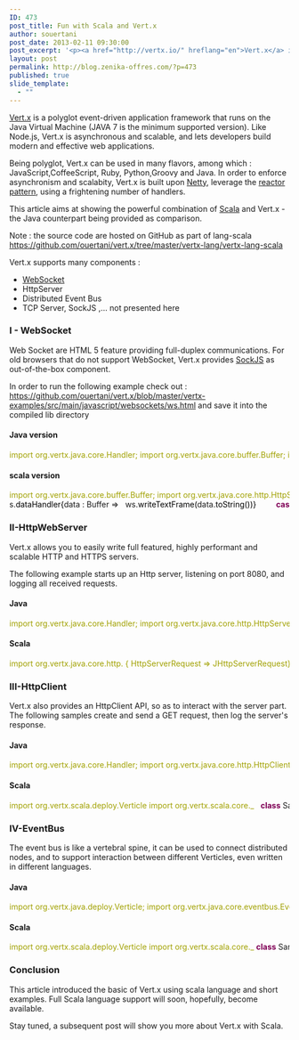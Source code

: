 ```yaml
---
ID: 473
post_title: Fun with Scala and Vert.x
author: souertani
post_date: 2013-02-11 09:30:00
post_excerpt: '<p><a href="http://vertx.io/" hreflang="en">Vert.x</a> is a polyglot event-driven application framework that runs on the Java Virtual Machine (JAVA 7 is the minimum supported version). Like Node.js, Vert.x  is asynchronous and scalable, and lets developers build modern and effective web applications.</p> <p>Being polyglot, Vert.x can be used in many flavors, among which  :  JavaScript,CoffeeScript, Ruby, Python,Groovy and Java. In order to enforce asynchronism and scalabity, Vert.x is built upon <a href="https://netty.io/" hreflang="en">Netty</a>, leverage the <a href="http://en.wikipedia.org/wiki/Reactor_pattern" hreflang="en">reactor pattern</a>, using a frightening number of handlers.</p> <p>This article aims at showing the powerful combination of <a href="http://www.scala-lang.org/" hreflang="en">Scala</a> and Vert.x - the Java counterpart being provided as comparison.</p>'
layout: post
permalink: http://blog.zenika-offres.com/?p=473
published: true
slide_template:
  - ""
---
```

<p><a href="http://vertx.io/" hreflang="en">Vert.x</a> is a polyglot event-driven application framework that runs on the Java Virtual Machine (JAVA 7 is the minimum supported version). Like Node.js, Vert.x  is asynchronous and scalable, and lets developers build modern and effective web applications.</p> <p>Being polyglot, Vert.x can be used in many flavors, among which  :  JavaScript,CoffeeScript, Ruby, Python,Groovy and Java. In order to enforce asynchronism and scalabity, Vert.x is built upon <a href="https://netty.io/" hreflang="en">Netty</a>, leverage the <a href="http://en.wikipedia.org/wiki/Reactor_pattern" hreflang="en">reactor pattern</a>, using a frightening number of handlers.</p> <p>This article aims at showing the powerful combination of <a href="http://www.scala-lang.org/" hreflang="en">Scala</a> and Vert.x - the Java counterpart being provided as comparison.</p>
<!--more-->
<p>Note :  the source code are hosted on GitHub as part of lang-scala <a href="https://github.com/ouertani/vert.x/tree/master/vertx-lang/vertx-lang-scala">https://github.com/ouertani/vert.x/tree/master/vertx-lang/vertx-lang-scala</a></p> <p>Vert.x supports many components :</p> <ul> <li><a href="http://en.wikipedia.org/wiki/WebSocket" hreflang="en">WebSocket</a></li> <li>HttpServer</li> <li>Distributed Event Bus</li> <li>TCP Server, SockJS ,... not presented here</li> </ul> <h3>I - WebSocket</h3> <p>Web Socket are HTML 5 feature providing full-duplex communications. For old browsers that do not support WebSocket, Vert.x provides <a href="https://github.com/sockjs/sockjs-client" hreflang="en">SockJS</a> as out-of-the-box component.</p> <p>In order to run the following example check out : <a href="https://github.com/ouertani/vert.x/blob/master/vertx-examples/src/main/javascript/websockets/ws.html">https://github.com/ouertani/vert.x/blob/master/vertx-examples/src/main/javascript/websockets/ws.html</a> and save it into the compiled lib directory</p> <h4>Java version</h4> <pre class="java code java" style="font-family:inherit"><span style="color: #a1a100;">import org.vertx.java.core.Handler;</span> <span style="color: #a1a100;">import org.vertx.java.core.buffer.Buffer;</span> <span style="color: #a1a100;">import org.vertx.java.core.http.HttpServerRequest;</span> <span style="color: #a1a100;">import org.vertx.java.core.http.ServerWebSocket;</span> <span style="color: #a1a100;">import org.vertx.java.deploy.Verticle;</span> &nbsp; <span style="color: #7F0055; font-weight: bold;">public</span> <span style="color: #7F0055; font-weight: bold;">class</span> SampleWebSocket <span style="color: #7F0055; font-weight: bold;">extends</span> Verticle <span style="color: #000000;">&#123;</span> &nbsp;   <span style="color: #7F0055; font-weight: bold;">public</span> <span style="color: #7F0055; font-weight: bold;">void</span> start<span style="color: #000000;">&#40;</span><span style="color: #000000;">&#41;</span> <span style="color: #000000;">&#123;</span>     vertx.<span style="color: #000000;">createHttpServer</span><span style="color: #000000;">&#40;</span><span style="color: #000000;">&#41;</span>.<span style="color: #000000;">websocketHandler</span><span style="color: #000000;">&#40;</span><span style="color: #7F0055; font-weight: bold;">new</span> Handler<span style="color: #000000;">&lt;</span>ServerWebSocket<span style="color: #000000;">&gt;</span><span style="color: #000000;">&#40;</span><span style="color: #000000;">&#41;</span> <span style="color: #000000;">&#123;</span>       <span style="color: #7F0055; font-weight: bold;">public</span> <span style="color: #7F0055; font-weight: bold;">void</span> handle<span style="color: #000000;">&#40;</span><span style="color: #7F0055; font-weight: bold;">final</span> ServerWebSocket ws<span style="color: #000000;">&#41;</span> <span style="color: #000000;">&#123;</span>         <span style="color: #7F0055;font-weight: bold;">if</span> <span style="color: #000000;">&#40;</span>ws.<span style="color: #000000;">path</span>.<span style="color: #000000;">equals</span><span style="color: #000000;">&#40;</span><span style="color: #888888;">&quot;/myapp&quot;</span><span style="color: #000000;">&#41;</span><span style="color: #000000;">&#41;</span> <span style="color: #000000;">&#123;</span>           ws.<span style="color: #000000;">dataHandler</span><span style="color: #000000;">&#40;</span><span style="color: #7F0055; font-weight: bold;">new</span> Handler<span style="color: #000000;">&lt;</span>Buffer<span style="color: #000000;">&gt;</span><span style="color: #000000;">&#40;</span><span style="color: #000000;">&#41;</span> <span style="color: #000000;">&#123;</span>             <span style="color: #7F0055; font-weight: bold;">public</span> <span style="color: #7F0055; font-weight: bold;">void</span> handle<span style="color: #000000;">&#40;</span>Buffer data<span style="color: #000000;">&#41;</span> <span style="color: #000000;">&#123;</span>               ws.<span style="color: #000000;">writeTextFrame</span><span style="color: #000000;">&#40;</span>data.<span style="color: #000000;">toString</span><span style="color: #000000;">&#40;</span><span style="color: #000000;">&#41;</span><span style="color: #000000;">&#41;</span>; <span style="color: #808080; font-style: italic;">// Echo it back</span>             <span style="color: #000000;">&#125;</span>           <span style="color: #000000;">&#125;</span><span style="color: #000000;">&#41;</span>;         <span style="color: #000000;">&#125;</span> <span style="color: #7F0055;font-weight: bold;">else</span> <span style="color: #000000;">&#123;</span>           ws.<span style="color: #000000;">reject</span><span style="color: #000000;">&#40;</span><span style="color: #000000;">&#41;</span>;         <span style="color: #000000;">&#125;</span>       <span style="color: #000000;">&#125;</span>     <span style="color: #000000;">&#125;</span><span style="color: #000000;">&#41;</span>.<span style="color: #000000;">requestHandler</span><span style="color: #000000;">&#40;</span><span style="color: #7F0055; font-weight: bold;">new</span> Handler<span style="color: #000000;">&lt;</span>HttpServerRequest<span style="color: #000000;">&gt;</span><span style="color: #000000;">&#40;</span><span style="color: #000000;">&#41;</span> <span style="color: #000000;">&#123;</span>       <span style="color: #7F0055; font-weight: bold;">public</span> <span style="color: #7F0055; font-weight: bold;">void</span> handle<span style="color: #000000;">&#40;</span>HttpServerRequest req<span style="color: #000000;">&#41;</span> <span style="color: #000000;">&#123;</span>         <span style="color: #7F0055;font-weight: bold;">if</span> <span style="color: #000000;">&#40;</span>req.<span style="color: #000000;">path</span>.<span style="color: #000000;">equals</span><span style="color: #000000;">&#40;</span><span style="color: #888888;">&quot;/&quot;</span><span style="color: #000000;">&#41;</span><span style="color: #000000;">&#41;</span> req.<span style="color: #000000;">response</span>.<span style="color: #000000;">sendFile</span><span style="color: #000000;">&#40;</span><span style="color: #888888;">&quot;ws.html&quot;</span><span style="color: #000000;">&#41;</span>; <span style="color: #808080; font-style: italic;">// Serve the html</span>       <span style="color: #000000;">&#125;</span>     <span style="color: #000000;">&#125;</span><span style="color: #000000;">&#41;</span>.<span style="color: #000000;">listen</span><span style="color: #000000;">&#40;</span><span style="color: #cc66cc;">8080</span><span style="color: #000000;">&#41;</span>;   <span style="color: #000000;">&#125;</span> <span style="color: #000000;">&#125;</span></pre> <h4>scala version</h4> <pre class="java code java" style="font-family:inherit"><span style="color: #a1a100;">import org.vertx.java.core.buffer.Buffer;</span> <span style="color: #a1a100;">import org.vertx.java.core.http.HttpServerRequest;</span> <span style="color: #a1a100;">import org.vertx.java.core.http.ServerWebSocket;</span> <span style="color: #a1a100;">import org.vertx.scala.deploy.Verticle</span> <span style="color: #a1a100;">import org.vertx.scala.core._</span> &nbsp; <span style="color: #7F0055; font-weight: bold;">class</span> SampleWebSocket <span style="color: #7F0055; font-weight: bold;">extends</span> Verticle <span style="color: #000000;">&#40;</span>   _.<span style="color: #000000;">getVertx</span><span style="color: #000000;">&#40;</span><span style="color: #000000;">&#41;</span>.<span style="color: #000000;">createHttpServer</span><span style="color: #000000;">&#40;</span><span style="color: #000000;">&#41;</span>.<span style="color: #000000;">websocketHandler</span><span style="color: #000000;">&#123;</span>      ws:ServerWebSocket =<span style="color: #000000;">&gt;</span> ws.<span style="color: #000000;">path</span> match <span style="color: #000000;">&#123;</span>         <span style="color: #7F0055;font-weight: bold;">case</span> <span style="color: #888888;">&quot;/myapp&quot;</span> =<span style="color: #000000;">&gt;</span> w
s.<span style="color: #000000;">dataHandler</span><span style="color: #000000;">&#123;</span>data : Buffer =<span style="color: #000000;">&gt;</span>   ws.<span style="color: #000000;">writeTextFrame</span><span style="color: #000000;">&#40;</span>data.<span style="color: #000000;">toString</span><span style="color: #000000;">&#40;</span><span style="color: #000000;">&#41;</span><span style="color: #000000;">&#41;</span><span style="color: #000000;">&#125;</span>         <span style="color: #7F0055;font-weight: bold;">case</span> _ =<span style="color: #000000;">&gt;</span> ws.<span style="color: #000000;">reject</span><span style="color: #000000;">&#40;</span><span style="color: #000000;">&#41;</span>;       <span style="color: #000000;">&#125;</span><span style="color: #000000;">&#125;</span>       .<span style="color: #000000;">requestHandler</span><span style="color: #000000;">&#123;</span>req : HttpServerRequest =<span style="color: #000000;">&gt;</span> req.<span style="color: #000000;">path</span> match <span style="color: #000000;">&#123;</span><span style="color: #7F0055;font-weight: bold;">case</span> <span style="color: #000000;">&#40;</span><span style="color: #888888;">&quot;/&quot;</span><span style="color: #000000;">&#41;</span> =<span style="color: #000000;">&gt;</span> req.<span style="color: #000000;">response</span>.<span style="color: #000000;">sendFile</span><span style="color: #000000;">&#40;</span><span style="color: #888888;">&quot;ws.html&quot;</span><span style="color: #000000;">&#41;</span><span style="color: #000000;">&#125;</span><span style="color: #000000;">&#125;</span>       .<span style="color: #000000;">listen</span><span style="color: #000000;">&#40;</span><span style="color: #cc66cc;">8080</span><span style="color: #000000;">&#41;</span> <span style="color: #000000;">&#41;</span><span style="color: #000000;">&#40;</span><span style="color: #000000;">&#41;</span></pre> <h3>II-HttpWebServer</h3> <p>Vert.x allows you to easily write full featured, highly performant and scalable HTTP and HTTPS servers.</p> <p>The following example starts up an Http server, listening on port 8080, and logging all received requests.</p> <h4>Java</h4> <pre class="java code java" style="font-family:inherit"><span style="color: #a1a100;">import org.vertx.java.core.Handler;</span> <span style="color: #a1a100;">import org.vertx.java.core.http.HttpServer;</span> <span style="color: #a1a100;">import org.vertx.java.core.http.HttpServerRequest;</span> <span style="color: #a1a100;">import org.vertx.java.core.logging.Logger;</span> <span style="color: #a1a100;">import org.vertx.java.deploy.Verticle;</span> &nbsp; &nbsp; <span style="color: #7F0055; font-weight: bold;">public</span> <span style="color: #7F0055; font-weight: bold;">class</span> SampleHttpWebServer <span style="color: #7F0055; font-weight: bold;">extends</span> Verticle <span style="color: #000000;">&#123;</span> &nbsp;     <span style="color: #7F0055; font-weight: bold;">public</span> <span style="color: #7F0055; font-weight: bold;">void</span> start<span style="color: #000000;">&#40;</span><span style="color: #000000;">&#41;</span> <span style="color: #000000;">&#123;</span>         HttpServer server = vertx.<span style="color: #000000;">createHttpServer</span><span style="color: #000000;">&#40;</span><span style="color: #000000;">&#41;</span>;         <span style="color: #7F0055; font-weight: bold;">final</span> Logger log = getContainer<span style="color: #000000;">&#40;</span><span style="color: #000000;">&#41;</span>.<span style="color: #000000;">getLogger</span><span style="color: #000000;">&#40;</span><span style="color: #000000;">&#41;</span>;         server.<span style="color: #000000;">requestHandler</span><span style="color: #000000;">&#40;</span><span style="color: #7F0055; font-weight: bold;">new</span> Handler<span style="color: #000000;">&lt;</span>HttpServerRequest<span style="color: #000000;">&gt;</span><span style="color: #000000;">&#40;</span><span style="color: #000000;">&#41;</span> <span style="color: #000000;">&#123;</span>             <span style="color: #7F0055; font-weight: bold;">public</span> <span style="color: #7F0055; font-weight: bold;">void</span> handle<span style="color: #000000;">&#40;</span>HttpServerRequest request<span style="color: #000000;">&#41;</span> <span style="color: #000000;">&#123;</span>                 log.<span style="color: #000000;">info</span><span style="color: #000000;">&#40;</span><span style="color: #888888;">&quot;A request has arrived on the server!&quot;</span><span style="color: #000000;">&#41;</span>;             <span style="color: #000000;">&#125;</span>         <span style="color: #000000;">&#125;</span><span style="color: #000000;">&#41;</span>.<span style="color: #000000;">listen</span><span style="color: #000000;">&#40;</span><span style="color: #cc66cc;">8080</span>, <span style="color: #888888;">&quot;localhost&quot;</span><span style="color: #000000;">&#41;</span>;     <span style="color: #000000;">&#125;</span> <span style="color: #000000;">&#125;</span></pre> <h4>Scala</h4> <pre class="java code java" style="font-family:inherit"><span style="color: #a1a100;">import org.vertx.java.core.http. { HttpServerRequest =&gt; JHttpServerRequest}</span> <span style="color: #a1a100;">import org.vertx.scala.deploy.Verticle</span> <span style="color: #a1a100;">import org.vertx.scala.core._</span> &nbsp; <span style="color: #7F0055; font-weight: bold;">class</span> SampleWebServer <span style="color: #7F0055; font-weight: bold;">extends</span> Verticle <span style="color: #000000;">&#40;</span> x =<span style="color: #000000;">&gt;</span>   x.<span style="color: #000000;">getVertx</span><span style="color: #000000;">&#40;</span><span style="color: #000000;">&#41;</span>.<span style="color: #000000;">createHttpServer</span><span style="color: #000000;">&#40;</span><span style="color: #000000;">&#41;</span>.<span style="color: #000000;">withRequestHandler</span><span style="color: #000000;">&#123;</span>_ : JHttpServerRequest =<span style="color: #000000;">&gt;</span>      x.<span style="color: #000000;">info</span><span style="color: #000000;">&#40;</span><span style="color: #888888;">&quot;A request has arrived on the server!&quot;</span><span style="color: #000000;">&#41;</span><span style="color: #000000;">&#125;</span> .<span style="color: #000000;">listen</span><span style="color: #000000;">&#40;</span><span style="color: #cc66cc;">8080</span>, <span style="color: #888888;">&quot;localhost&quot;</span><span style="color: #000000;">&#41;</span> <span style="color: #000000;">&#41;</span><span style="color: #000000;">&#40;</span><span style="color: #000000;">&#41;</span></pre> <h3>III-HttpClient</h3> <p>Vert.x also provides an HttpClient API, so as to interact with the server part. The following samples create and send a GET request, then log the server's response.</p> <h4>Java</h4> <pre class="java code java" style="font-family:inherit"><span style="color: #a1a100;">import org.vertx.java.core.Handler;</span> <span style="color: #a1a100;">import org.vertx.java.core.http.HttpClient;</span> <span style="color: #a1a100;">import org.vertx.java.core.http.HttpClientRequest;</span> <span style="color: #a1a100;">import org.vertx.java.core.http.HttpClientResponse;</span> <span style="color: #a1a100;">import org.vertx.java.core.logging.Logger;</span> <span style="color: #a1a100;">import org.vertx.java.deploy.Verticle;</span> &nbsp; &nbsp; <span style="color: #7F0055; font-weight: bold;">public</span> <span style="color: #7F0055; font-weight: bold;">class</span> SampleHttpClient <span style="color: #7F0055; font-weight: bold;">extends</span> Verticle <span style="color: #000000;">&#123;</span> &nbsp;     @Override     <span style="color: #7F0055; font-weight: bold;">public</span> <span style="color: #7F0055; font-weight: bold;">void</span> start<span style="color: #000000;">&#40;</span><span style="color: #000000;">&#41;</span> <span style="color: #7F0055; font-weight: bold;">throws</span> <span style="color: #000000;">Exception</span> <span style="color: #000000;">&#123;</span>         HttpClient client = vertx.<span
style="color: #000000;">createHttpClient</span><span style="color: #000000;">&#40;</span><span style="color: #000000;">&#41;</span>.<span style="color: #000000;">setHost</span><span style="color: #000000;">&#40;</span><span style="color: #888888;">&quot;127.0.0.1&quot;</span><span style="color: #000000;">&#41;</span>;         <span style="color: #7F0055; font-weight: bold;">final</span> Logger log = getContainer<span style="color: #000000;">&#40;</span><span style="color: #000000;">&#41;</span>.<span style="color: #000000;">getLogger</span><span style="color: #000000;">&#40;</span><span style="color: #000000;">&#41;</span>; &nbsp;         HttpClientRequest request = client.<span style="color: #000000;">post</span><span style="color: #000000;">&#40;</span><span style="color: #888888;">&quot;/some-path/&quot;</span>, <span style="color: #7F0055; font-weight: bold;">new</span> Handler<span style="color: #000000;">&lt;</span>HttpClientResponse<span style="color: #000000;">&gt;</span><span style="color: #000000;">&#40;</span><span style="color: #000000;">&#41;</span> <span style="color: #000000;">&#123;</span>             <span style="color: #7F0055; font-weight: bold;">public</span> <span style="color: #7F0055; font-weight: bold;">void</span> handle<span style="color: #000000;">&#40;</span>HttpClientResponse resp<span style="color: #000000;">&#41;</span> <span style="color: #000000;">&#123;</span>                 log.<span style="color: #000000;">info</span><span style="color: #000000;">&#40;</span><span style="color: #888888;">&quot;Got a response: &quot;</span><span style="color: #000000;">&#41;</span>;             <span style="color: #000000;">&#125;</span>         <span style="color: #000000;">&#125;</span><span style="color: #000000;">&#41;</span>; &nbsp;         request.<span style="color: #000000;">end</span><span style="color: #000000;">&#40;</span><span style="color: #000000;">&#41;</span>;     <span style="color: #000000;">&#125;</span> <span style="color: #000000;">&#125;</span></pre> <h4>Scala</h4> <pre class="java code java" style="font-family:inherit"><span style="color: #a1a100;">import org.vertx.scala.deploy.Verticle</span> <span style="color: #a1a100;">import org.vertx.scala.core._</span> &nbsp; <span style="color: #7F0055; font-weight: bold;">class</span> SampleWebClient <span style="color: #7F0055; font-weight: bold;">extends</span> Verticle <span style="color: #000000;">&#40;</span>v =<span style="color: #000000;">&gt;</span>    v.<span style="color: #000000;">getVertx</span>.<span style="color: #000000;">createHttpClient</span><span style="color: #000000;">&#40;</span><span style="color: #000000;">&#41;</span>.<span style="color: #000000;">setHost</span><span style="color: #000000;">&#40;</span><span style="color: #888888;">&quot;127.0.0.1&quot;</span><span style="color: #000000;">&#41;</span>.<span style="color: #000000;">setPort</span><span style="color: #000000;">&#40;</span><span style="color: #cc66cc;">8080</span><span style="color: #000000;">&#41;</span>    .<span style="color: #000000;">andGetNow</span><span style="color: #000000;">&#40;</span><span style="color: #888888;">&quot;/&quot;</span><span style="color: #000000;">&#41;</span> <span style="color: #000000;">&#123;</span>_ =<span style="color: #000000;">&gt;</span> v.<span style="color: #000000;">info</span><span style="color: #000000;">&#40;</span><span style="color: #888888;">&quot;Got a response: &quot;</span> <span style="color: #000000;">&#41;</span><span style="color: #000000;">&#125;</span>   <span style="color: #000000;">&#41;</span><span style="color: #000000;">&#40;</span><span style="color: #000000;">&#41;</span></pre> <h3>IV-EventBus</h3> <p>The event bus is like a vertebral spine, it can be used to connect distributed nodes, and to support interaction between different Verticles, even written in different languages.</p> <h4>Java</h4> <pre class="java code java" style="font-family:inherit"><span style="color: #a1a100;">import org.vertx.java.deploy.Verticle;</span> <span style="color: #a1a100;">import org.vertx.java.core.eventbus.EventBus;</span> &nbsp; <span style="color: #7F0055; font-weight: bold;">public</span> <span style="color: #7F0055; font-weight: bold;">class</span> SampleEventBus <span style="color: #7F0055; font-weight: bold;">extends</span> Verticle <span style="color: #000000;">&#123;</span>    @Override     <span style="color: #7F0055; font-weight: bold;">public</span> <span style="color: #7F0055; font-weight: bold;">void</span> start<span style="color: #000000;">&#40;</span><span style="color: #000000;">&#41;</span> <span style="color: #7F0055; font-weight: bold;">throws</span> <span style="color: #000000;">Exception</span> <span style="color: #000000;">&#123;</span>        EventBus eb = vertx.<span style="color: #000000;">eventBus</span><span style="color: #000000;">&#40;</span><span style="color: #000000;">&#41;</span>;        eb.<span style="color: #000000;">send</span><span style="color: #000000;">&#40;</span><span style="color: #888888;">&quot;path&quot;</span>, <span style="color: #888888;">&quot;ping1&quot;</span><span style="color: #000000;">&#41;</span>;        eb.<span style="color: #000000;">send</span><span style="color: #000000;">&#40;</span><span style="color: #888888;">&quot;path&quot;</span>, <span style="color: #888888;">&quot;ping2&quot;</span><span style="color: #000000;">&#41;</span>;    <span style="color: #000000;">&#125;</span> <span style="color: #000000;">&#125;</span></pre> <h4>Scala</h4> <pre class="java code java" style="font-family:inherit"><span style="color: #a1a100;">import org.vertx.scala.deploy.Verticle</span> <span style="color: #a1a100;">import org.vertx.scala.core._</span> <span style="color: #7F0055; font-weight: bold;">class</span> SampleEventBus <span style="color: #7F0055; font-weight: bold;">extends</span> Verticle <span style="color: #000000;">&#40;</span> x =<span style="color: #000000;">&gt;</span> <span style="color: #000000;">&#123;</span>  val  point = x <span style="color: #000000;">!</span> <span style="color: #000000;">&#40;</span><span style="color: #888888;">&quot;path&quot;</span><span style="color: #000000;">&#41;</span>  point <span style="color: #000000;">&gt;&gt;</span> <span style="color: #000000;">&#40;</span><span style="color: #888888;">&quot;ping 1&quot;</span><span style="color: #000000;">&#41;</span>  point <span style="color: #000000;">&gt;&gt;</span> <span style="color: #000000;">&#40;</span><span style="color: #888888;">&quot;ping 2&quot;</span><span style="color: #000000;">&#41;</span> <span style="color: #000000;">&#125;</span> <span style="color: #000000;">&#41;</span><span style="color: #000000;">&#40;</span><span style="color: #000000;">&#41;</span></pre> <h3>Conclusion</h3> <p>This article introduced the basic of Vert.x using scala language and short examples. Full Scala language support will soon, hopefully, become available.</p> <p>Stay tuned, a subsequent post will show you more about Vert.x with Scala.</p>
